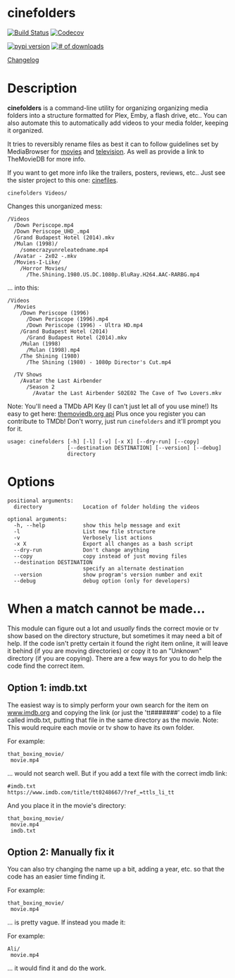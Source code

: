 cinefolders
===========
[![Build Status](https://travis-ci.org/hgibs/cinefolders.svg?branch=master)](https://travis-ci.org/hgibs/cinefolders)
[![Codecov](https://img.shields.io/codecov/c/github/hgibs/cinefolders/master.svg)](https://codecov.io/gh/hgibs/cinefolders/)

[![pypi version](https://img.shields.io/pypi/v/cinefolders.svg)](https://pypi.python.org/pypi/cinefolders)
[![# of downloads](https://img.shields.io/pypi/dm/cinefolders.svg)](https://pypi.python.org/pypi/cinefolders)

[Changelog](https://github.com/hgibs/cinefolders/releases)

# Description
**cinefolders** is a command-line utility for organizing organizing media folders into a structure formatted for Plex,
Emby, a flash drive, etc.. You can also automate this to automatically add videos to your media folder, keeping
it organized.

It tries to reversibly rename files as best it can to follow guidelines set by MediaBrowser
 for [movies](https://github.com/MediaBrowser/Wiki/wiki/Movie%20naming) and 
[television](https://github.com/MediaBrowser/Wiki/wiki/TV%20naming). As well as provide a 
link to TheMovieDB for more info. 

If you want to get more info like the trailers, posters, reviews, etc.. Just see the 
sister project to this one: [cinefiles](https://github.com/hgibs/cinefiles).

```
cinefolders Videos/
```

Changes this unorganized mess:

    /Videos  
      /Down Periscope.mp4
      /Down Periscope_UHD_.mp4
      /Grand Budapest Hotel (2014).mkv
      /Mulan (1998)/  
        /somecrazyunreleatedname.mp4
      /Avatar - 2x02 -.mkv
      /Movies-I-Like/  
        /Horror Movies/
          /The.Shining.1980.US.DC.1080p.BluRay.H264.AAC-RARBG.mp4

... into this:

    /Videos
      /Movies
        /Down Periscope (1996)
          /Down Periscope (1996).mp4
          /Down Periscope (1996) - Ultra HD.mp4
        /Grand Budapest Hotel (2014)
          /Grand Budapest Hotel (2014).mkv
        /Mulan (1998)
          /Mulan (1998).mp4
        /The Shining (1980)  
          /The Shining (1980) - 1080p Director's Cut.mp4
                
      /TV Shows
        /Avatar the Last Airbender 
          /Season 2
            /Avatar the Last Airbender S02E02 The Cave of Two Lovers.mkv
            
Note: You'll need a TMDb API Key (I can't just let all of you use mine!) Its easy to get
here: [themoviedb.org api](https://www.themoviedb.org/settings/api) Plus once you register 
you can contribute to TMDb! Don't worry, just run `cinefolders` and it'll prompt you for it.


```
usage: cinefolders [-h] [-l] [-v] [-x X] [--dry-run] [--copy]
                   [--destination DESTINATION] [--version] [--debug]
                   directory
```

# Options
```
positional arguments:
  directory             Location of folder holding the videos

optional arguments:
  -h, --help            show this help message and exit
  -l                    List new file structure
  -v                    Verbosely list actions
  -x X                  Export all changes as a bash script
  --dry-run             Don't change anything
  --copy                copy instead of just moving files
  --destination DESTINATION
                        specify an alternate destination
  --version             show program's version number and exit
  --debug               debug option (only for developers)
```


# When a match cannot be made...
This module can figure out a lot and _usually_ finds the correct movie or tv show based on the directory structure, but sometimes it may need a bit of help. If the code isn't pretty certain it found the right item online, it will leave it behind (if you are moving directories) or copy it to an "Unknown" directory (if you are copying). There are a few ways for you to do help the code find the correct item. 

## Option 1: imdb.txt
The easiest way is to simply perform your own search for the item on www.imdb.org and copying the link (or just the 'tt#######' code) to a file called imdb.txt, putting that file in the same directory as the movie. Note: This would require each movie or tv show to have its own folder.

For example:
```
that_boxing_movie/
 movie.mp4
```
... would not search well. But if you add a text file with the correct imdb link:
```
#imdb.txt
https://www.imdb.com/title/tt0248667/?ref_=ttls_li_tt
```
And you place it in the movie's directory:
```
that_boxing_movie/
 movie.mp4
 imdb.txt
```

## Option 2: Manually fix it
You can also try changing the name up a bit, adding a year, etc. so that the code has an easier time finding it.

For example:
```
that_boxing_movie/
 movie.mp4
```
... is pretty vague. If instead you made it:

For example:
```
Ali/
 movie.mp4
```
... it would find it and do the work.
